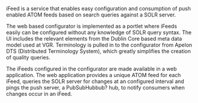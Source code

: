 iFeed is a service that enables easy configuration and consumption of push enabled ATOM feeds based on search queries against a SOLR server.

The web based configurator is implemented as a portlet where iFeeds easily can be configured without any knowledge of SOLR query syntax. The UI includes the relevant elements from the Dublin Core based meta data model used at VGR. Terminology is pulled in to the configurator from Apelon DTS (Distributed Terminology System), which greatly simplifies the creation of quality queries.

The iFeeds configured in the configurator are made available in a web application. The web application provides a unique ATOM feed for each iFeed, queries the SOLR server for changes at an configured interval and pings the push server, a PubSubHubbub? hub, to notify consumers when changes occur in an iFeed.

